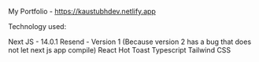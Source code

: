 My Portfolio - https://kaustubhdev.netlify.app

Technology used:

Next JS - 14.0.1
Resend - Version 1 (Because version 2 has a bug that does not let next js app compile)
React Hot Toast
Typescript
Tailwind CSS